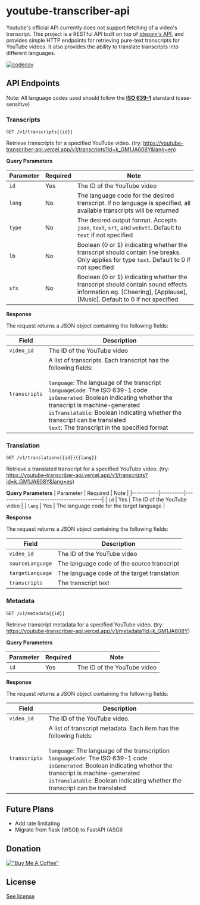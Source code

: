 # youtube-transcriber-api

Youtube's official API currently does not support fetching of a video's transcript. This project is a RESTful API built on top of [jdepoix's API](https://github.com/jdepoix/youtube-transcript-api), and provides simple HTTP endpoints for retrieving pure-text transcripts for YouTube videos. It also provides the ability to translate transcripts into different languages.

[![codecov](https://codecov.io/gh/mongj/youtube-transcriber-api/graph/badge.svg?token=T0DMUA1MD7)](https://codecov.io/gh/mongj/youtube-transcriber-api)

## API Endpoints

Note: All language codes used should follow the **[ISO 639-1](https://www.w3schools.com/tags/ref_language_codes.asp)** standard (case-sensitive)

### Transcripts

```
GET /v1/transcripts{{id}}
```

Retrieve transcripts for a specified YouTube video.
(try: https://youtube-transcriber-api.vercel.app/v1/transcripts?id=k_GM1JA608Y&lang=en)

**Query Parameters**

| Parameter | Required | Note                                                                                                                                                                 |
| --------- | -------- | -------------------------------------------------------------------------------------------------------------------------------------------------------------------- |
| `id`      | Yes      | The ID of the YouTube video                                                                                                                                          |
| `lang`    | No       | The language code for the desired transcript. If no language is specified, all available transcripts will be returned                                                |
| `type`    | No       | The desired output format. Accepts `json`, `text`, `srt`, and `webvtt`. Default to `text` if not specified                                                           |
| `lb`      | No       | Boolean (0 or 1) indicating whether the transcript should contain line breaks. Only applies for type `text`. Default to 0 if not specified                           |
| `sfx`     | No       | Boolean (0 or 1) indicating whether the transcript should contain sound effects information eg. \[Cheering\], \[Applause\], \[Music\]. Default to 0 if not specified |

**Response**

The request returns a JSON object containing the following fields:

| Field         | Description                                                                                                                                                                                                                                                                                                                                                                   |
| ------------- | ----------------------------------------------------------------------------------------------------------------------------------------------------------------------------------------------------------------------------------------------------------------------------------------------------------------------------------------------------------------------------- |
| `video_id`    | The ID of the YouTube video                                                                                                                                                                                                                                                                                                                                                   |
| `transcripts` | A list of transcripts. Each transcript has the following fields:<br><br>`language`: The language of the transcript<br>`languageCode`: The ISO 639-1 code<br>`isGenerated`: Boolean indicating whether the transcript is machine-generated <br>`isTranslatable`: Boolean indicating whether the transcript can be translated<br>`text`: The transcript in the specified format |

### Translation

```
GET /v1/translations{{id}}{{lang}}
```

Retrieve a translated transcript for a specified YouTube video.
(try: https://youtube-transcriber-api.vercel.app/v1/transcripts?id=k_GM1JA608Y&lang=es)

**Query Parameters**
| Parameter | Required | Note |
|-----------|----------|-------------------------------------------|
| `id` | Yes | The ID of the YouTube video |
| `lang` | Yes | The language code for the target language |

**Response**

The request returns a JSON object containing the following fields:

| Field            | Description                                 |
| ---------------- | ------------------------------------------- |
| `video_id`       | The ID of the YouTube video                 |
| `sourceLanguage` | The language code of the source transcript  |
| `targetLanguage` | The language code of the target translation |
| `transcripts`    | The transcript text                         |

### Metadata

```
GET /v1/metadata{{id}}
```

Retrieve transcript metadata for a specified YouTube video.
(try: https://youtube-transcriber-api.vercel.app/v1/metadata?id=k_GM1JA608Y)

**Query Parameters**

| Parameter | Required | Note                        |
| --------- | -------- | --------------------------- |
| `id`      | Yes      | The ID of the YouTube video |

**Response**

The request returns a JSON object containing the following fields:

| Field         | Description                                                                                                                                                                                                                                                                                                                      |
| ------------- | -------------------------------------------------------------------------------------------------------------------------------------------------------------------------------------------------------------------------------------------------------------------------------------------------------------------------------- |
| `video_id`    | The ID of the YouTube video.                                                                                                                                                                                                                                                                                                     |
| `transcripts` | A list of transcript metadata. Each item has the following fields:<br><br>`language`: The language of the transcription<br>`languageCode`: The ISO 639-1 code<br>`isGenerated`: Boolean indicating whether the transcript is machine-generated <br>`isTranslatable`: Boolean indicating whether the transcript can be translated |

## Future Plans
- Add rate limitating
- Migrate from flask (WSGI) to FastAPI (ASGI)

## Donation

[!["Buy Me A Coffee"](https://www.buymeacoffee.com/assets/img/custom_images/orange_img.png)](https://www.buymeacoffee.com/mjzhang)

## License

[See license](https://github.com/mongj/youtube-transcriber-api/blob/main/LICENSE)
